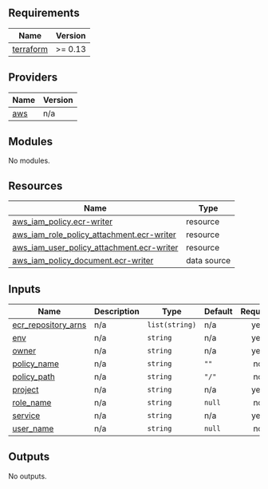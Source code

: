 <!-- START -->
## Requirements

| Name | Version |
|------|---------|
| <a name="requirement_terraform"></a> [terraform](#requirement\_terraform) | >= 0.13 |

## Providers

| Name | Version |
|------|---------|
| <a name="provider_aws"></a> [aws](#provider\_aws) | n/a |

## Modules

No modules.

## Resources

| Name | Type |
|------|------|
| [aws_iam_policy.ecr-writer](https://registry.terraform.io/providers/hashicorp/aws/latest/docs/resources/iam_policy) | resource |
| [aws_iam_role_policy_attachment.ecr-writer](https://registry.terraform.io/providers/hashicorp/aws/latest/docs/resources/iam_role_policy_attachment) | resource |
| [aws_iam_user_policy_attachment.ecr-writer](https://registry.terraform.io/providers/hashicorp/aws/latest/docs/resources/iam_user_policy_attachment) | resource |
| [aws_iam_policy_document.ecr-writer](https://registry.terraform.io/providers/hashicorp/aws/latest/docs/data-sources/iam_policy_document) | data source |

## Inputs

| Name | Description | Type | Default | Required |
|------|-------------|------|---------|:--------:|
| <a name="input_ecr_repository_arns"></a> [ecr\_repository\_arns](#input\_ecr\_repository\_arns) | n/a | `list(string)` | n/a | yes |
| <a name="input_env"></a> [env](#input\_env) | n/a | `string` | n/a | yes |
| <a name="input_owner"></a> [owner](#input\_owner) | n/a | `string` | n/a | yes |
| <a name="input_policy_name"></a> [policy\_name](#input\_policy\_name) | n/a | `string` | `""` | no |
| <a name="input_policy_path"></a> [policy\_path](#input\_policy\_path) | n/a | `string` | `"/"` | no |
| <a name="input_project"></a> [project](#input\_project) | n/a | `string` | n/a | yes |
| <a name="input_role_name"></a> [role\_name](#input\_role\_name) | n/a | `string` | `null` | no |
| <a name="input_service"></a> [service](#input\_service) | n/a | `string` | n/a | yes |
| <a name="input_user_name"></a> [user\_name](#input\_user\_name) | n/a | `string` | `null` | no |

## Outputs

No outputs.
<!-- END -->
